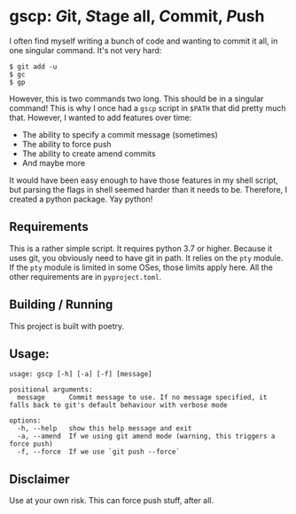 # gscp: *G*it, *S*tage all, *C*ommit, *P*ush

I often find myself writing a bunch of code and wanting to commit it all, in one singular command. It's not
very hard:

```commandline
$ git add -u
$ gc
$ gp
```

However, this is two commands two long. This should be in a singular command! This is why I once
had a `gscp` script in `$PATH` that did pretty much that. However, I wanted to add features over time:

- The ability to specify a commit message (sometimes)
- The ability to force push
- The ability to create amend commits
- And maybe more

It would have been easy enough to have those features in my shell script, but parsing
the flags in shell seemed harder than it needs to be. Therefore, I created a python package.
Yay python!

## Requirements

This is a rather simple script. It requires python 3.7 or higher. Because it uses git, you
obviously need to have git in path. It relies on the `pty` module. If the `pty` module is
limited in some OSes, those limits apply here. All the other requirements are in `pyproject.toml`.

## Building / Running

This project is built with poetry.


## Usage:

```commandline
usage: gscp [-h] [-a] [-f] [message]

positional arguments:
  message      Commit message to use. If no message specified, it falls back to git's default behaviour with verbose mode

options:
  -h, --help   show this help message and exit
  -a, --amend  If we using git amend mode (warning, this triggers a force push)
  -f, --force  If we use `git push --force`
```

## Disclaimer

Use at your own risk. This can force push stuff, after all.

